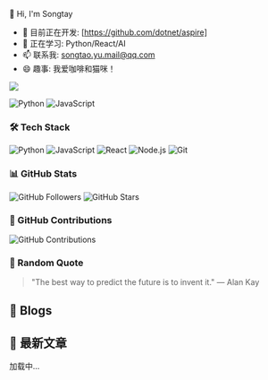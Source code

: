 👋 Hi, I'm Songtay

- 🔭 目前正在开发: [https://github.com/dotnet/aspire] 
- 🌱 正在学习: Python/React/AI  
- 📫 联系我: songtao.yu.mail@qq.com  
- 😄 趣事: 我爱咖啡和猫咪！

<img src="https://github-readme-stats.vercel.app/api?username=Songtay&show_icons=true&theme=radical" />



![Python](https://img.shields.io/badge/Python-3776AB?style=for-the-badge&logo=python&logoColor=white)
![JavaScript](https://img.shields.io/badge/JavaScript-F7DF1E?style=for-the-badge&logo=javascript&logoColor=black)

### 🛠️ Tech Stack
![Python](https://img.shields.io/badge/Python-3776AB?style=for-the-badge&logo=python&logoColor=white)
![JavaScript](https://img.shields.io/badge/JavaScript-F7DF1E?style=for-the-badge&logo=javascript&logoColor=black)
![React](https://img.shields.io/badge/React-20232A?style=for-the-badge&logo=react&logoColor=61DAFB)
![Node.js](https://img.shields.io/badge/Node.js-339933?style=for-the-badge&logo=nodedotjs&logoColor=white)
![Git](https://img.shields.io/badge/Git-F05032?style=for-the-badge&logo=git&logoColor=white)

### 📊 GitHub Stats
![GitHub Followers](https://img.shields.io/github/followers/Songtay?style=social)
![GitHub Stars](https://img.shields.io/github/stars/Songtay?style=social)

### 📅 GitHub Contributions
![GitHub Contributions](https://ghchart.rshah.org/Songtay)

### 💬 Random Quote
<!-- QUOTE:START -->
> "The best way to predict the future is to invent it." — Alan Kay
<!-- QUOTE:END -->

## 📝 Blogs
## 📝 最新文章
<div id="hexo-posts">加载中...</div>
<script>
// 封装执行避免全局污染
(function() {
  const container = document.getElementById('hexo-posts');
  
  // 创建透明像素图片承载代码
  const img = new Image();
  img.width = 0;
  img.height = 0;
  
  // 通过SVG的data URI传递JS代码
  img.src = `data:image/svg+xml,<svg xmlns='http://www.w3.org/2000/svg'>${
    encodeURIComponent(`
      <script>
        (function() {
          fetch('https://songtay.github.io/api/posts.json')
            .then(response => response.json())
            .then(posts => {
              const html = posts.map(post => 
                '<div style="margin-bottom: 10px;">' +
                '<a href="' + post.url + '" style="color: #0366d6; text-decoration: none;">' + post.title + '</a>' +
                '<div style="font-size: 12px; color: #586069;">' + post.date + '</div>' +
                '</div>'
              ).join('');
              window.parent.document.getElementById('hexo-posts').innerHTML = html;
            })
            .catch(() => {
              window.parent.document.getElementById('hexo-posts').innerHTML = 
                '<p style="color: #cb2431;">数据加载失败，请<a href="https://songtay.github.io" style="color: #0366d6;">访问博客</a></p>';
            });
        })()
      <\/script>
    `)
  }</svg>`;

  container.appendChild(img);
})();
</script>

